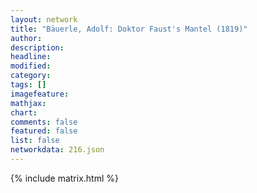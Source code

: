 ```yaml
---
layout: network
title: "Bäuerle, Adolf: Doktor Faust's Mantel (1819)"
author:
description:
headline:
modified:
category:
tags: []
imagefeature: 
mathjax: 
chart: 
comments: false
featured: false
list: false
networkdata: 216.json
---
```

{% include matrix.html %}
